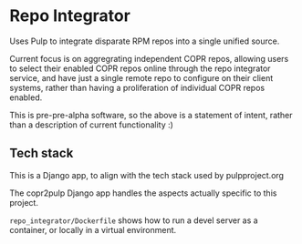 Repo Integrator
===============

Uses Pulp to integrate disparate RPM repos into a single unified source.

Current focus is on aggregrating independent COPR repos, allowing users to select their enabled COPR repos online through the repo integrator service, and have just a single remote repo to configure on their client systems, rather than having a proliferation of individual COPR repos enabled.

This is pre-pre-alpha software, so the above is a statement of intent, rather than a description of current functionality :)


Tech stack
----------

This is a Django app, to align with the tech stack used by pulpproject.org

The copr2pulp Django app handles the aspects actually specific to this project.

`repo_integrator/Dockerfile` shows how to run a devel server as a container,
or locally in a virtual environment.